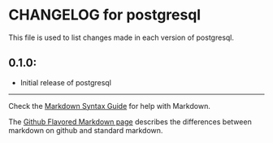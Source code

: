 # CHANGELOG for postgresql

This file is used to list changes made in each version of postgresql.

## 0.1.0:

* Initial release of postgresql

- - -
Check the [Markdown Syntax Guide](http://daringfireball.net/projects/markdown/syntax) for help with Markdown.

The [Github Flavored Markdown page](http://github.github.com/github-flavored-markdown/) describes the differences between markdown on github and standard markdown.
